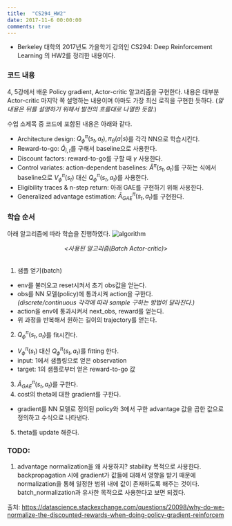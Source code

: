 ```yaml
---
title:  "CS294_HW2"
date: 2017-11-6 00:00:00
comments: true
---
```


- Berkeley 대학의 2017년도 가을학기 강의인 CS294: Deep Reinforcement Learning 의 HW2를 정리한 내용이다.

### 코드 내용
4, 5강에서 배운 Policy gradient, Actor-critic 알고리즘을 구현한다. 내용은 대부분 Actor-critic 마지막 쪽 설명하는 내용이며 아마도 가장 최신 로직을 구현한 듯하다. (*앞 내용은 뒤를 설명하기 위해서 발전의 흐름대로 나열한 듯함.*)

수업 소제목 중 코드에 포함된 내용은 아래와 같다.

- Architecture design: $Q_{\phi}^{\pi}(s_t, a_t), \pi_{\theta}(a \lvert s)$를 각각 NN으로 학습시킨다.
- Reward-to-go: $\hat Q_{i, t}$를 구해서 baseline으로 사용한다.
- Discount factors: reward-to-go를 구할 때 $\gamma$ 사용한다.
- Control variates: action-dependent baselines: $\hat A^\pi(s_t, a_t)$를 구하는 식에서 baseline으로 $V_{\phi}^{\pi}(s_t)$ 대신 $Q_{\phi}^{\pi}(s_t, a_t)$를 사용한다.
- Eligibility traces & n-step return: 아래 GAE를 구현하기 위해 사용한다.  
- Generalized advantage estimation: $\hat A_{GAE}^{\pi}(s_t, a_t)$를 구현한다.

### 학습 순서
아래 알고리즘에 따라 학습을 진행하였다.
![algorithm](https://whikwon.github.io/images/CS294_actor_critic.png)
<center> <i> &lt;사용된 알고리즘(Batch Actor-critic)&gt;</i> </center> <br>

1. 샘플 얻기(batch)
  - env를 불러오고 reset시켜서 초기 obs값을 얻는다.
  - obs를 NN 모델(policy)에 통과시켜 action을 구한다. <br> *(discrete/continuous 각각에 따라 sample 구하는 방법이 달라진다.)*
  - action을 env에 통과시켜서 next_obs, reward를 얻는다.
  - 위 과정을 반복해서 원하는 길이의 trajectory를 얻는다.
2. $Q_{\phi}^{\pi}(s_t, a_t)$를 fit시킨다.
  - $V_{\phi}^{\pi}(s_t)$ 대신 $Q_{\phi}^{\pi}(s_t, a_t)$를 fitting 한다.
  - input: 1에서 샘플링으로 얻은 observation
  - target: 1의 샘플로부터 얻은 reward-to-go 값
3. $\hat A_{GAE}^{\pi}(s_t, a_t)$를 구한다.
4. cost의 theta에 대한 gradient를 구한다.
  - gradient를 NN 모델로 정의된 policy와 3에서 구한 advantage 값을 곱한 값으로 정의하고 수식으로 나타낸다.
5. theta를 update 해준다.

### TODO:
1. advantage normalization을 왜 사용하지?
stability 목적으로 사용한다. backpropagation 시에 gradient가 값들에 대해서 영향을 받기 때문에 normalization을 통해
일정한 범위 내에 값이 존재하도록 해주는 것이다. batch_normalization과 유사한 목적으로 사용한다고 보면 되겠다.

출처: https://datascience.stackexchange.com/questions/20098/why-do-we-normalize-the-discounted-rewards-when-doing-policy-gradient-reinforcem
